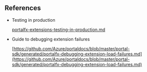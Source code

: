 
## References

* Testing in production

    [portalfx-extensions-testing-in-production.md](portalfx-extensions-testing-in-production.md)


* Guide to debugging extension failures

    [https://github.com/Azure/portaldocs/blob/master/portal-sdk/generated/portalfx-debugging-extension-load-failures.md](https://github.com/Azure/portaldocs/blob/master/portal-sdk/generated/portalfx-debugging-extension-load-failures.md)
